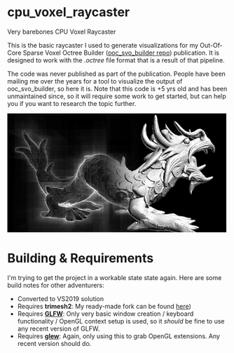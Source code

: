 # cpu_voxel_raycaster
Very barebones CPU Voxel Raycaster

This is the basic raycaster I used to generate visualizations for my Out-Of-Core Sparse Voxel Octree Builder ([ooc_svo_builder repo](https://github.com/Forceflow/ooc_svo_builder)) publication. It is designed to work with the _.octree_ file format that is a result of that pipeline.

The code was never published as part of the publication. People have been mailing me over the years for a tool to visualize the output of ooc_svo_builder, so here it is. Note that this code is +5 yrs old and has been unmaintained since, so it will require some work to get started, but can help you if you want to research the topic further.

![vizualization_example](https://raw.githubusercontent.com/Forceflow/cpu_voxel_raycaster/master/img/viz_example.png)

# Building & Requirements
I'm trying to get the project in a workable state state again. Here are some build notes for other adventurers:
 * Converted to VS2019 solution
 * Requires **trimesh2**: My ready-made fork can be found [here](https://github.com/Forceflow/trimesh2))
 * Requires **[GLFW](https://www.glfw.org/)**: Only very basic window creation / keyboard functionality / OpenGL context setup is used, so it _should_ be fine to use any recent version of GLFW.
 * Requires **[glew](http://glew.sourceforge.net/)**: Again, only using this to grab OpenGL extensions. Any recent version should do.

